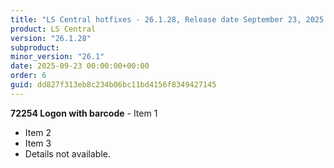```yaml
---
title: "LS Central hotfixes - 26.1.28, Release date September 23, 2025 - Hotfixes"
product: LS Central
version: "26.1.28"
subproduct: 
minor_version: "26.1"
date: 2025-09-23 00:00:00+00:00
order: 6
guid: dd827f313eb8c234b06bc11bd4156f8349427145
---
```


**72254 Logon with barcode** - Item 1- Item 2- Item 3- Details not available.
